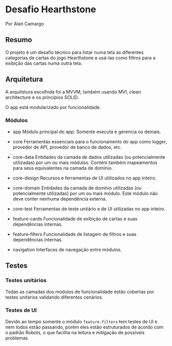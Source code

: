 # Desafio Hearthstone
Por Alan Camargo

## Resumo
O projeto é um desafio técnico para listar numa tela as diferentes categorias de cartas do jogo
Hearthstone e usá-las como filtros para a exibição das cartas numa outra tela.

## Arquitetura
A arquitetura escolhida foi a MVVM, também usando MVI, clean architecture e os princípios SOLID.

O app está modularizado por funcionalidade.

### Módulos
- app
Módulo principal do app. Somente executa e gerencia os demais.

- core
Ferramentas essenciais para o funcionamento do app como logger, provedor de API, provedor de
banco de dados, etc.

- core-data
Entidades da camada de dados utilizadas (ou potencialmente utilizadas) por um ou mais módulos.
Contém também mapeamentos para seus equivalentes na camada de domínio.

- core-design
Recursos e ferramentas de UI utilizados no app inteiro.

- core-domain
Entidades da camada de domínio utilizadas (ou potencialmente utilizadas) por um ou mais módulo.
Este módulo não deve conter nenhuma dependência externa.

- core-test
Ferramentas de teste unitário e de UI utilizadas no app inteiro.

- feature-cards
Funcionalidade de exibição de cartas e suas dependências internas.

- feature-filters
Funcionalidade de listagem de filtros e suas dependências internas.

- navigation
Interfaces de navegação entre módulos.

## Testes

### Testes unitários
Todas as camadas dos módulos de funcionalidade estão cobertas por testes unitários validando 
diferentes cenários.

### Testes de UI
Devido ao tempo somente o módulo `feature-filters` tem testes de UI e nem todos estão passando, 
porém eles estão estruturados de acordo com o padrão Robots, o que facilita na leitura e 
mitigação de possíveis problemas.
